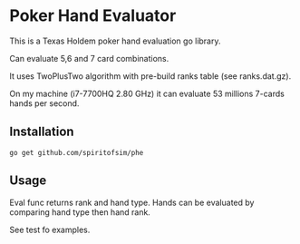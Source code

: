 # Poker Hand Evaluator

This is a Texas Holdem poker hand evaluation go library.

Can evaluate 5,6 and 7 card combinations.

It uses TwoPlusTwo algorithm with pre-build ranks table (see ranks.dat.gz).

On my machine (i7-7700HQ 2.80 GHz) it can evaluate 53 millions 7-cards hands per second.

## Installation

    go get github.com/spiritofsim/phe


## Usage

Eval func returns rank and hand type. Hands can be evaluated by comparing hand type then hand rank.

See test fo examples.